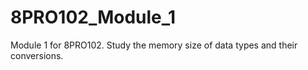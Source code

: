 # 8PRO102_Module_1
Module 1 for 8PRO102. Study the memory size of data types and their conversions.
